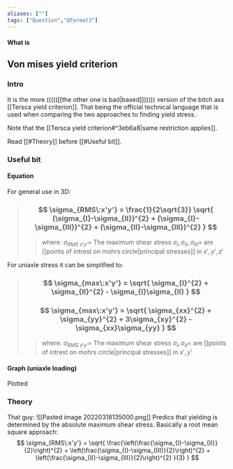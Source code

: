 ```yaml
---
aliases: [""]
tags: ["Question","QFormat3"]
---
```


#### What is
## Von mises yield criterion
### Intro
It is the more ((((([[the other one is bad|based]]))))) version of the bitch ass [[Tersca yield criterion]]. That being the official technical language that is used when comparing the two approaches to finding yield stress.

Note that the [[Tersca yield criterion#^3eb6a8|same restriction applies]].

Read [[#Theory]] before [[#Useful bit]].
### Useful bit
#### Equation
For general use in 3D:

> ### $$ \sigma_{RMS\:x'y'} = \frac{1}{2\sqrt{3}} \sqrt{ (\sigma_{I}-\sigma_{II})^{2} + (\sigma_{I}-\sigma_{III})^{2} + (\sigma_{II}-\sigma_{III})^{2} } $$ 
>> where:
>> $\sigma_{RMS\:x'y'}=$ The maximum shear stress
>> $\sigma_{I},\sigma_{II},\sigma_{III}=$ are [[points of intrest on mohrs circle|principal stresses]] in $x',y',z'$

For uniaxle stress it can be simplified to:

> ### $$ \sigma_{max\:x'y'} = \sqrt{ \sigma_{I}^{2} + \sigma_{II}^{2} - \sigma_{I}\sigma_{II} } $$
> ### $$ \sigma_{max\:x'y'} = \sqrt{ \sigma_{xx}^{2} + \sigma_{yy}^{2} + 3\sigma_{xy}^{2} - \sigma_{xx}\sigma_{yy} } $$ 
>> where:
>> $\sigma_{RMS\:x'y'}=$ The maximum shear stress
>> $\sigma_{I},\sigma_{II} =$ are [[points of intrest on mohrs circle|principal stresses]] in $x',y'$

#### Graph (uniaxle loading)
Plotted 

### Theory
That guy:
![[Pasted image 20220318135000.png]]
Predics that yielding is determined by the absolute maximum shear stress. Basically a root mean square approach:
$$ \sigma_{RMS\:x'y'} = \sqrt{ \frac{\left(\frac{\sigma_{I}-\sigma_{II}}{2}\right)^{2} + \left(\frac{\sigma_{I}-\sigma_{III}}{2}\right)^{2} + \left(\frac{\sigma_{II}-\sigma_{III}}{2}\right)^{2} }{3} } $$